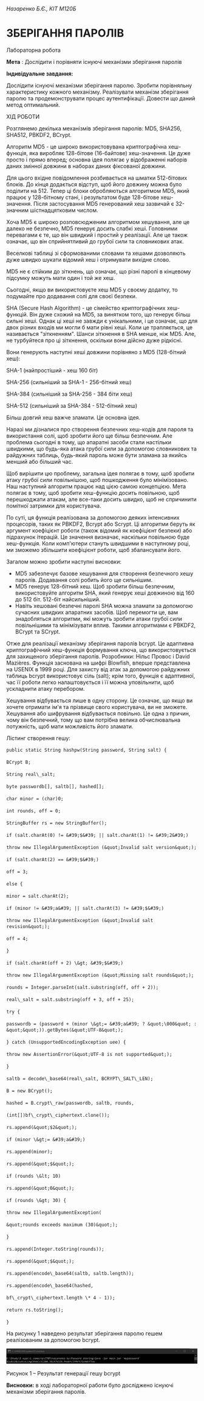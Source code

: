###### Назаренко Б.Є., КІТ М120Б

# ЗБЕРІГАННЯ ПАРОЛІВ

Лабораторна робота

**Мета** : Дослідити і порівняти існуючі механізми зберігання паролів

**Індивідуальне завдання:**

Дослідити існуючі механізми зберігання паролю. Зробити порівняльну характеристику кожного механізму. Реалізувати механізм зберігання паролю та продемонструвати процес аутентифікації. Довести що даний метод оптимальний.

ХІД РОБОТИ

Розглянемо декілька механізмів зберігання паролів: MD5, SHA256, SHA512, PBKDF2, BCrypt.

Алгоритм MD5 - це широко використовувана криптографічна хеш-функція, яка виробляє 128-бітове (16-байтове) хеш-значення. Це дуже просто і прямо вперед; основна ідея полягає у відображенні наборів даних змінної довжини в наборах даних фіксованої довжини.

Для цього вхідне повідомлення розбивається на шматки 512-бітових блоків. До кінця додається відступ, щоб його довжину можна було поділити на 512. Тепер ці блоки обробляються алгоритмом MD5, який працює у 128-бітному стані, і результатом буде 128-бітове хеш-значення. Після застосування MD5 генерований хеш зазвичай є 32-значним шістнадцятковим числом.

Хоча MD5 є широко розповсюдженим алгоритмом хешування, але це далеко не безпечно, MD5 генерує досить слабкі хеші. Головними перевагами є те, що він швидкий і простий у реалізації. Але це також означає, що він сприйнятливий до грубої сили та словникових атак.

Веселкові таблиці зі сформованими словами та хешами дозволяють дуже швидко шукати відомий хеш і отримувати вихідне слово.

MD5 не є стійким до зіткнень, що означає, що різні паролі в кінцевому підсумку можуть мати один і той же хеш.

Сьогодні, якщо ви використовуєте хеш MD5 у своєму додатку, то подумайте про додавання солі для своєї безпеки.

SHA (Secure Hash Algorithm) - це сімейство криптографічних хеш-функцій. Він дуже схожий на MD5, за винятком того, що генерує більш сильні хеші. Однак ці хеші не завжди є унікальними, і це означає, що для двох різних входів ми могли б мати рівні хеші. Коли це трапляється, це називається &quot;зіткненням&quot;. Шанси зіткнення в SHA менше, ніж MD5. Але, не турбуйтеся про ці зіткнення, оскільки вони дійсно дуже рідкісні.

Вони генерують наступні хеші довжини порівняно з MD5 (128-бітний хеш):

SHA-1 (найпростіший - хеш 160 біт)

SHA-256 (сильніший за SHA-1 - 256-бітний хеш)

SHA-384 (сильніший за SHA-256 - 384 біти хеш)

SHA-512 (сильніший за SHA-384 - 512-бітний хеш)

Більш довгий хеш важче зламати. Це основна ідея.

Наразі ми дізналися про створення безпечних хеш-кодів для пароля та використання солі, щоб зробити його ще більш безпечним. Але проблема сьогодні в тому, що апаратні засоби стали настільки швидкими, що будь-яка атака грубої сили за допомогою словникових та райдужних таблиць, будь-який пароль може бути зламана за якийсь менший або більший час.

Щоб вирішити цю проблему, загальна ідея полягає в тому, щоб зробити атаку грубої сили повільнішою, щоб пошкодження було мінімізовано. Наш наступний алгоритм працює над цією самою концепцією. Мета полягає в тому, щоб зробити хеш-функцію досить повільною, щоб перешкоджати атакам, але все-таки досить швидко, щоб не спричинити помітної затримки для користувача.

По суті, ця функція реалізована за допомогою деяких інтенсивних процесорів, таких як PBKDF2, Bcrypt або Scrypt. Ці алгоритми беруть як аргумент коефіцієнт роботи (також відомий як коефіцієнт безпеки) або підрахунок ітерацій. Це значення визначає, наскільки повільною буде хеш-функція. Коли комп&#39;ютери стануть швидшими в наступному році, ми зможемо збільшити коефіцієнт роботи, щоб збалансувати його.

Загалом можно зробити наступні висновки:

- MD5 забезпечує базове хешування для створення безпечного хешу паролів. Додавання солі робить його ще сильнішим.
- MD5 генерує 128-бітний хеш. Щоб зробити більш безпечним, використовуйте алгоритм SHA, який генерує хеші довжиною від 160 до 512 біт. 512-біт найсильніший.
- Навіть хешовані безпечні паролі SHA можна зламати за допомогою сучасних швидких апаратних засобів. Щоб перемогти це, вам знадобляться алгоритми, які можуть зробити атаки грубої сили повільнішими та мінімізувати вплив. Такими алгоритмами є PBKDF2, BCrypt та SCrypt.

Отже для реалізації механізму зберігання паролів bcrypt. Це адаптивна криптографічний хеш-функція формування ключа, що використовується для захищеного зберігання паролів. Розробники: Нільс Провос і David Mazières. Функція заснована на шифрі Blowfish, вперше представлена на USENIX в 1999 році. Для захисту від атак за допомогою райдужних таблиць bcrypt використовує сіль (salt); крім того, функція є адаптивної, час її роботи легко налаштовується і її можна уповільнити, щоб ускладнити атаку перебором.

Хешування відбувається лише в одну сторону. Це означає, що якщо ви хочете отримати ім&#39;я та прізвище свого користувача, ви не зможете. Хешування або шифрування відбувається повільно. Це одна з причин, чому він безпечний, тому що вам потрібна велика обчислювальна потужність, щоб мати можливість його зламати.

Лістинг створення гешу:
```
public static String hashpw(String password, String salt) {

BCrypt B;

String real\_salt;

byte passwordb[], saltb[], hashed[];

char minor = (char)0;

int rounds, off = 0;

StringBuffer rs = new StringBuffer();

if (salt.charAt(0) != &#39;$&#39; || salt.charAt(1) != &#39;2&#39;)

throw new IllegalArgumentException (&quot;Invalid salt version&quot;);

if (salt.charAt(2) == &#39;$&#39;)

off = 3;

else {

minor = salt.charAt(2);

if (minor != &#39;a&#39; || salt.charAt(3) != &#39;$&#39;)

throw new IllegalArgumentException (&quot;Invalid salt revision&quot;);

off = 4;

}

if (salt.charAt(off + 2) \&gt; &#39;$&#39;)

throw new IllegalArgumentException (&quot;Missing salt rounds&quot;);

rounds = Integer.parseInt(salt.substring(off, off + 2));

real\_salt = salt.substring(off + 3, off + 25);

try {

passwordb = (password + (minor \&gt;= &#39;a&#39; ? &quot;\000&quot; : &quot;&quot;)).getBytes(&quot;UTF-8&quot;);

} catch (UnsupportedEncodingException uee) {

throw new AssertionError(&quot;UTF-8 is not supported&quot;);

}

saltb = decode\_base64(real\_salt, BCRYPT\_SALT\_LEN);

B = new BCrypt();

hashed = B.crypt\_raw(passwordb, saltb, rounds,

(int[])bf\_crypt\_ciphertext.clone());

rs.append(&quot;$2&quot;);

if (minor \&gt;= &#39;a&#39;)

rs.append(minor);

rs.append(&quot;$&quot;);

if (rounds \&lt; 10)

rs.append(&quot;0&quot;);

if (rounds \&gt; 30) {

throw new IllegalArgumentException(

&quot;rounds exceeds maximum (30)&quot;);

}

rs.append(Integer.toString(rounds));

rs.append(&quot;$&quot;);

rs.append(encode\_base64(saltb, saltb.length));

rs.append(encode\_base64(hashed,

bf\_crypt\_ciphertext.length \* 4 - 1));

return rs.toString();

}
```

На рисунку 1 наведено результат зберігання паролю гешем реалізованим за допомогою bcrypt.

![](img.png)

Рисунок 1 – Результат генерації гешу bcrypt

**Висновки:** в ході лабораторної работи було досліджено існуючі механізми зберігання паролів.